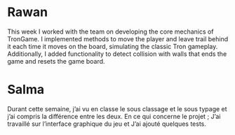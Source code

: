 # Rawan
This week I worked with the team on developing the core mechanics of TronGame. I implemented methods to move the player and leave trail behind it each time it moves on the board, simulating the classic Tron gameplay.
Additionally, I added functionality to detect collision with walls that ends the game and resets the game board.

# Salma
Durant cette semaine, j’ai vu en classe le sous classage et le sous typage et j’ai compris la différence entre les deux.
En ce qui concerne le projet ; J’ai travaillé sur l’interface graphique du jeu et J’ai ajouté quelques tests.

